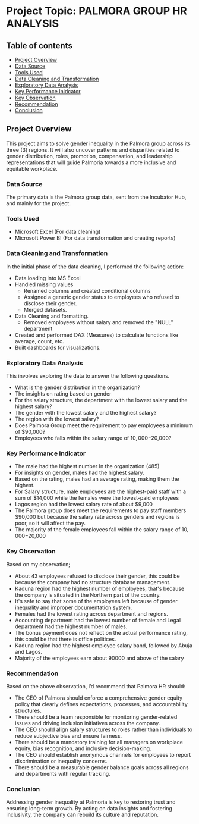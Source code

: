 # Project Topic: PALMORA GROUP HR ANALYSIS
## Table of contents
- [Project Overview](#project-overview)
- [Data Source](#data-source)
- [Tools Used](#tools-used)
- [Data Cleaning and Transformation](#data-cleaning-and-transformation)
- [Exploratory Data Analysis](#exploratory-data-analysis)
- [Key Performance Inidcator](#key-performance-indicator)
- [Key Observation](#key-observation)
- [Recommendation](#recommendation)
- [Conclusion](#conclusion)
## Project Overview
This project aims to solve gender inequality in the Palmora group across its three (3) regions. It will also uncover patterns and disparities related to gender distribution, roles, promotion, compensation, and leadership representations that will guide Palmoria towards a more inclusive and equitable workplace.
### Data Source
The primary data is the Palmora group data, sent from the Incubator Hub, and mainly for the project.
### Tools Used
- Microsoft Excel (For data cleaning)
- Microsoft Power BI (For data transformation and creating reports)
### Data Cleaning and Transformation
In the initial phase of the data cleaning, I performed the following action:
- Data loading into MS Excel
- Handled missing values
    - Renamed columns and created conditional columns
    - Assigned a generic gender status to employees who refused to disclose their gender.
    - Merged datasets.
- Data Cleaning and formatting.
    - Removed employees without salary and removed the "NULL" department
- Created and performed DAX (Measures) to calculate functions like average, count, etc. 
- Built dashboards for visualizations.
### Exploratory Data Analysis
This involves exploring the data to answer the following questions.
- What is the gender distribution in the organization?
- The insights on rating based on gender
- For the salary structure, the department with the lowest salary and the highest salary?
- The gender with the lowest salary and the highest salary?
- The region with the lowest salary?
- Does Palmora Group meet the requirement to pay employees a minimum of $90,000?
- Employees who falls within the salary range of $10,000-$20,000?
### Key Performance Indicator
- The male had the highest number In the organization (485)
- For insights on gender, males had the highest salary.
- Based on the rating, males had an average rating, making them the highest.
- For Salary structure, male employees are the highest-paid staff with a sum of $14,000 while the females were the lowest-paid employees 
- Lagos region had the lowest salary rate of about $9,000
- The Palmora group does meet the requirements to pay staff members $90,000 but because the salary rate across genders and regions is poor, so it will affect the pay.
- The majority of the female employees fall within the salary range of $10,000-$20,000
### Key Observation 
Based on my observation;
- About 43 employees refused to disclose their gender, this could be because the company had no structure database management.
- Kaduna region had the highest number of employees, that's because the company is situated in the Northern part of the country.
- It's safe to say that some of the employees left because of gender inequality and improper documentation system.
- Females had the lowest rating across department and regions.
- Accounting department had the lowest number of female and Legal department had the highest number of males. 
- The bonus payment does not reflect on the actual performance rating, this could be that there is office politices.
- Kaduna region had the highest employee salary band, followed by Abuja and Lagos.
- Majority of the employees earn about 90000 and above of the salary
### Recommendation 
Based on the above observation, I’d recommend that Palmora HR should: 
- The CEO of Palmora should enforce a comprehensive gender equity policy that clearly defines expectations, processes, and accountability structures.
- There should be a team responsible for monitoring gender-related issues and driving inclusion initiatives across the company.
- The CEO should align salary structures to roles rather than individuals to reduce subjective bias and ensure fairness.
- There should be a mandatory training for all managers on workplace equity, bias recognition, and inclusive decision-making.
- The CEO should establish anonymous channels for employees to report discrimination or inequality concerns.
- There should be a measurable gender balance goals across all regions and departments with regular tracking.
### Conclusion 
Addressing gender inequality at Palmoria is key to restoring trust and ensuring long-term growth. By acting on data insights and fostering inclusivity, the company can rebuild its culture and reputation.

















